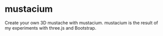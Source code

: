 mustacium
=========
Create your own 3D mustache with mustacium.
mustacium is the result of my experiments with three.js and Bootstrap.
